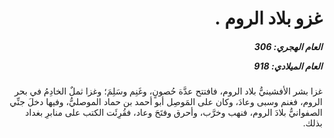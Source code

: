 <h1 dir="rtl">غزو بلاد الروم .</h1>

<h5 dir="rtl">العام الهجري:  306

العام الميلادي: 918

</h5>

<p dir="rtl">غزا بشر الأفشينيُّ بلاد الروم، فافتتح عدَّة حُصونٍ، وغَنِم وسَلِمَ؛ وغزا ثملٌ الخادِمُ في بحر الروم، فغنم وسبى وعادَ، وكان على المَوصِل أبو أحمد بن حماد الموصليُّ، وفيها دخلَ جنِّي الصفوانيُّ بلادَ الروم، فنهب وخرَّب، وأحرق وفتَحَ وعاد، فقُرِئَت الكتب على منابرِ بغداد بذلك.</p></br>
